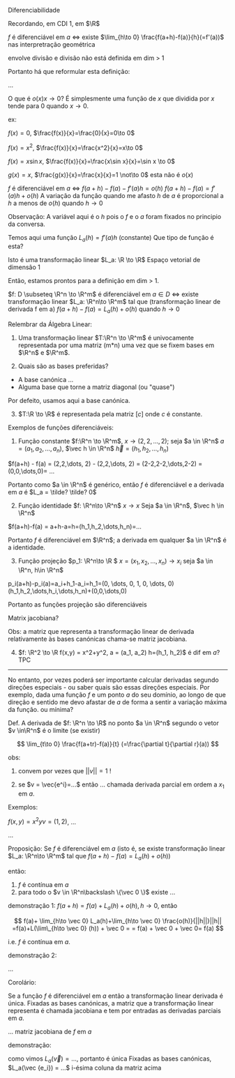 Diferenciabilidade

Recordando, em CDI 1, em $\R$

$f$ é diferenciável em $a$ <=> existe $\lim_{h\to 0} \frac{f(a+h)-f(a)}{h}(=f'(a))$ nas interpretração geométrica

envolve divisão e divisão não está definida em dim > 1

Portanto há que reformular esta definição:

...

O que é $o(x) x\to 0$? É simplesmente uma função de $x$ que dividida por $x$ tende para $0$ quando $x \to 0$.

ex:

$f(x) = 0$, $\frac{f(x)}{x}=\frac{0}{x}=0\to 0$

$f(x) = x^2$, $\frac{f(x)}{x}=\frac{x^2}{x}=x\to 0$

$f(x) = x\sin x$, $\frac{f(x)}{x}=\frac{x\sin x}{x}=\sin x \to 0$

$g(x) = x$, $\frac{g(x)}{x}=\frac{x}{x}=1 \not\to 0$ esta não é $o(x)$

$f$ é diferenciável em $a$ <=> $f(a+h)-f(a)-f'(a)h=o(h)$
$f(a+h)-f(a)=f'(a)h+o(h)$
A variação da função quando me afasto $h$ de $a$
é proporcional a $h$ a menos de $o(h)$ quando $h\to 0$

Observação: A variável aqui é o $h$ pois o $f$ e o $a$ foram fixados no principio da conversa.

Temos aqui uma função $L_a(h) = f'(a)h$ (constante)
Que tipo de função é esta?

Isto é uma transformação linear $L_a: \R \to \R$
Espaço vetorial de dimensão 1

Então, estamos prontos para a definição em dim > 1.

$f: D \subseteq \R^n \to \R^m$ é diferenciável em $a \in D$ <=>
existe transformação linear $L_a: \R^n\to \R^m$ tal que (transformação linear de derivada f em a)
$f(a+h)-f(a)=L_a(h)+o(h)$ quando $h\to 0$

Relembrar da Álgebra Linear:

1. Uma transformação linear $T:\R^n \to \R^m$ é univocamente representada
   por uma matriz (m\*n) uma vez que se fixem bases em $\R^n$ e $\R^m$.

2. Quais são as bases preferidas?

- A base canónica ...
- Alguma base que torne a matriz diagonal (ou "quase")

Por defeito, usamos aqui a base canónica.

3. $T:\R \to \R$ é representada pela matriz $[c]$ onde $c$ é constante.

Exemplos de funções diferenciáveis:

1. Função constante $f:\R^n \to \R^m$, $x\to (2,2,\dots, 2)$;
   seja $a \in \R^n$ $a = (a_1, a_2,\dots, a_n)$, $\vec h \in \R^n$ $\vec h=(h_1,h_2,\dots, h_n)$

\$f(a+h) - f(a) = (2,2,\dots, 2) - (2,2,\dots, 2) = (2-2,2-2,\dots,2-2) = (0,0,\dots,0)= ...

Portanto como $a \in \R^n$ é genérico, então $f$ é diferenciável e a derivada em $a$ é $L_a = \tilde? \tilde? 0$

2. Função identidade $f: \R^n\to \R^n$ $x \to x$
   Seja $a \in \R^n$, $\vec h \in \R^n$

\$f(a+h)-f(a) = a+h-a=h=(h_1,h_2,\dots,h_n)=...

Portanto $f$ é diferenciável em $\R^n$; a derivada em qualquer $a \in \R^n$ é a identidade.

3. Função projeção $p_1: \R^n\to \R $ $x=(x_1,x_2,\dots, x_n)\to x_i$
   seja $a \in \R^n, h\in \R^n$

p_i(a+h)-p_i(a)=a_i+h_1-a_i=h_1=(0, \dots, 0, 1, 0, \dots, 0)(h_1,h_2,\dots,h_i,\dots,h_n)+(0,0,\dots,0)

Portanto as funções projeção são diferenciáveis

Matrix jacobiana?

Obs: a matriz que representa a transformação linear de derivada relativamente às bases canónicas chama-se matriz jacobiana.

4. $f: \R^2 \to \R f(x,y) = x^2+y^2, a = (a_1, a_2) h=(h_1, h_2)$ é dif em $a$? TPC

---

No entanto, por vezes poderá ser importante calcular derivadas segundo direções especiais - ou saber quais são essas direções especiais. Por exemplo, dada uma função $f$ e um ponto $a$ do seu domínio, ao longo de que direção e sentido me devo afastar de $a$ de forma a sentir a variação máxima da função. ou mínima?

Def.
A derivada de $f: \R^n \to \R$ no ponto $a \in \R^n$ segundo o vetor $v \in\R^n$ é o limite (se existir)

$$
\lim_{t\to 0} \frac{f(a+tr)-f(a)}{t} (=\frac{\partial t}{\partial r}(a))
$$

obs:

1. convem por vezes que $||v|| = 1$ !

2. se $v = \vec{e^i}=...$ então ...
   chamada derivada parcial em ordem a $x_1$ em $a$.

Exemplos:

$f(x, y)=x^2y v=(1,2)$, ...

...

Proposição:
Se $f$ é diferenciável em $a$ (isto é, se existe transformação linear $L_a: \R^n\to \R^m$ tal que $f(a+h)-f(a)=L_a(h)+o(h)$)

então:

1. $f$ é contínua em $a$
2. para todo o $v \in \R^n\backslash \{\vec 0 \}$ existe ...

demonstração 1:
$f(a+h)=f(a)+L_a(h)+o(h), h\to 0$, então

$$
f(a)+ \lim_{h\to \vec 0} L_a(h)+\lim_{h\to \vec 0} \frac{o(h)}{||h||}||h||
=f(a)+L(\lim\_{h\to \vec 0} (h)) + \vec 0 =
= f(a) + \vec 0 + \vec 0= f(a)
$$

i.e. $f$ é contínua em $a$.

demonstração 2:

...

Corolário:

Se a função $f$ é diferenciável em $a$ então a transformação linear derivada é única.
Fixadas as bases canónicas, a matriz que a transformação linear representa é chamada jacobiana e tem por entradas as derivadas parciais em $a$.

...
matriz jacobiana de $f$ em $a$

demonstração:

como vimos $L_a(\vec v) = ...$, portanto é única
Fixadas as bases canónicas, $L_a(\vec {e_i}) = ...$
i-ésima coluna da matriz acima
